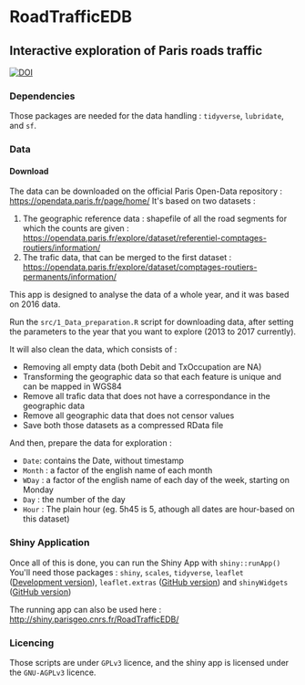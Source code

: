 # RoadTrafficEDB
## Interactive exploration of Paris roads traffic

[![DOI](https://zenodo.org/badge/92038023.svg)](https://zenodo.org/badge/latestdoi/92038023)

### Dependencies

Those packages are needed for the data handling : `tidyverse`, `lubridate`, and `sf`.

### Data

#### Download

The data can be downloaded on the official Paris Open-Data repository : https://opendata.paris.fr/page/home/
It's based on two datasets :

1. The geographic reference data : shapefile of all the road segments for which the counts are given : https://opendata.paris.fr/explore/dataset/referentiel-comptages-routiers/information/
2. The trafic data, that can be merged to the first dataset :  https://opendata.paris.fr/explore/dataset/comptages-routiers-permanents/information/

This app is designed to analyse the data of a whole year, and it was based on 2016 data.

Run the `src/1_Data_preparation.R` script for downloading data, after setting the parameters to the year that you want to explore (2013 to 2017 currently).

It will also clean the data, which consists of :
  - Removing all empty data (both Debit and TxOccupation are NA)
  - Transforming the geographic data so that each feature is unique and can be mapped in WGS84
  - Remove all trafic data that does not have a correspondance in the geographic data
  - Remove all geographic data that does not censor values
  - Save both those datasets as a compressed RData file
  
And then, prepare the data for exploration :
  - `Date`: contains the Date, without timestamp
  - `Month` : a factor of the english name of each month
  - `WDay` : a factor of the english name of each day of the week, starting on Monday
  - `Day` : the number of the day
  - `Hour` : The plain hour (eg. 5h45 is 5, athough all dates are hour-based on this dataset)

### Shiny Application

Once all of this is done, you can run the Shiny App with `shiny::runApp()`
You'll need those packages :
`shiny`, `scales`, `tidyverse`, `leaflet` ([Development version](http://rstudio.github.io/leaflet/)), `leaflet.extras` ([GitHub version](https://github.com/bhaskarvk/leaflet.extras)) and `shinyWidgets` ([GitHub version](https://github.com/dreamRs/shinyWidgets))

The running app can also be used here : http://shiny.parisgeo.cnrs.fr/RoadTrafficEDB/


### Licencing

Those scripts are under `GPLv3` licence, and the shiny app is licensed under the `GNU-AGPLv3` licence.
